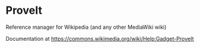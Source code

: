 # ProveIt

Reference manager for Wikipedia (and any other MediaWiki wiki)

Documentation at https://commons.wikimedia.org/wiki/Help:Gadget-ProveIt